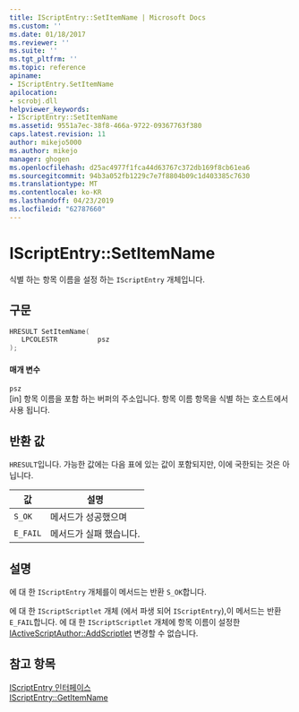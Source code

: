 ```yaml
---
title: IScriptEntry::SetItemName | Microsoft Docs
ms.custom: ''
ms.date: 01/18/2017
ms.reviewer: ''
ms.suite: ''
ms.tgt_pltfrm: ''
ms.topic: reference
apiname:
- IScriptEntry.SetItemName
apilocation:
- scrobj.dll
helpviewer_keywords:
- IScriptEntry::SetItemName
ms.assetid: 9551a7ec-38f8-466a-9722-09367763f380
caps.latest.revision: 11
author: mikejo5000
ms.author: mikejo
manager: ghogen
ms.openlocfilehash: d25ac4977f1fca44d63767c372db169f8cb61ea6
ms.sourcegitcommit: 94b3a052fb1229c7e7f8804b09c1d403385c7630
ms.translationtype: MT
ms.contentlocale: ko-KR
ms.lasthandoff: 04/23/2019
ms.locfileid: "62787660"
---
```

# <a name="iscriptentrysetitemname"></a>IScriptEntry::SetItemName
식별 하는 항목 이름을 설정 하는 `IScriptEntry` 개체입니다.  
  
## <a name="syntax"></a>구문  
  
```cpp
HRESULT SetItemName(  
   LPCOLESTR          psz  
);  
```  
  
#### <a name="parameters"></a>매개 변수  
 `psz`  
 [in] 항목 이름을 포함 하는 버퍼의 주소입니다. 항목 이름 항목을 식별 하는 호스트에서 사용 됩니다.  
  
## <a name="return-value"></a>반환 값  
 `HRESULT`입니다. 가능한 값에는 다음 표에 있는 값이 포함되지만, 이에 국한되는 것은 아닙니다.  
  
|값|설명|  
|-----------|-----------------|  
|`S_OK`|메서드가 성공했으며|  
|`E_FAIL`|메서드가 실패 했습니다.|  
  
## <a name="remarks"></a>설명  
 에 대 한 `IScriptEntry` 개체를이 메서드는 반환 `S_OK`합니다.  
  
 에 대 한 `IScriptScriptlet` 개체 (에서 파생 되어 `IScriptEntry`),이 메서드는 반환 `E_FAIL`합니다. 에 대 한 `IScriptScriptlet` 개체에 항목 이름이 설정한 [IActiveScriptAuthor::AddScriptlet](../../winscript/reference/iactivescriptauthor-addscriptlet.md) 변경할 수 없습니다.  
  
## <a name="see-also"></a>참고 항목  
 [IScriptEntry 인터페이스](../../winscript/reference/iscriptentry-interface.md)   
 [IScriptEntry::GetItemName](../../winscript/reference/iscriptentry-getitemname.md)